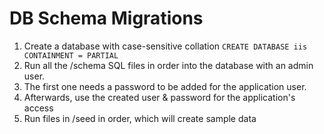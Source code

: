 # DB Schema Migrations

1. Create a database with case-sensitive collation
    `CREATE DATABASE iis CONTAINMENT = PARTIAL`
2. Run all the /schema SQL files in order into the database with an admin user.
3. The first one needs a password to be added for the application user.
4. Afterwards, use the created user & password for the application's access
5. Run files in /seed in order, which will create sample data

